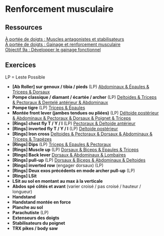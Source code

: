# Renforcement musculaire

## Ressources

[À portée de doigts : Muscles antagonistes et stabilisateurs](https://aporteededoigts.com/physique-escalade-entrainement-progression/exercices-complementaires/muscles-antagonistes-et-stabilisateurs/)  
[À portée de doigts : Gainage et renforcement musculaire](https://aporteededoigts.com/physique-escalade-entrainement-progression/exercices-complementaires/gainage-et-renforcement-musculaire/)  
[Objectif 9a : Développer le gainage fonctionnel](http://objectif9a.com/developper-gainage-fonctionnel-escalade/)

## Exercices

LP = Leste Possible

- **[Ab Roller] sur genoux / tibia / pieds** (LP) <ins>Abdominaux & Épaules & Triceps & Dorsaux</ins>
- **Pompe classique / diamant / écartée / archer** (LP) <ins>Deltoides & Triceps & Pectoraux & Dentelé antérieur & Abdominaux</ins>
- **Pompe tigre** (LP) <ins>Triceps & Épaules</ins>
- **Montée front lever (jambes tendues ou pliées)** (LP) <ins>Déltoide postérieur & Abdominaux & Pectoraux & Dorsaux & Poignet & Triceps</ins>
- **[Rings] chest fly T / Y / I** (LP) <ins>Pectoraux & Deltoide antérieur</ins>
- **[Rings] inverted fly T / Y / I** (LP) <ins>Deltoide postérieur</ins>
- **[Rings] Iron cross** <ins>Deltoides & Pectoraux & Dorsaux & Abdominaux & Triceps & Trapèzes</ins>
- **[Rings] Dips** (LP) <ins>Triceps & Epaules & Pectoraux</ins>
- **[Rings] Muscle up** (LP) <ins>Dorsaux & Biceps & Epaules & Triceps</ins>
- **[Rings] Back lever** <ins>Dorsaux & Abdominaux & Lombaires</ins>
- **[Rings] pull-up** (LP) <ins>Dorsaux & Biceps & Abdominaux & Deltoides</ins>
- **[Rings] inverted row** (engager dorsaux) (LP)
- **[Rings] Deux exos précédents en mode archer pull-up** (LP)
- **[Rings] LSit**
- **LSit au sol en montant au max à la verticale**
- **Abdos spé côtés et avant** (varier croisé / pas croisé / hauteur / longueur)
- **Handstand**
- **Handstand montée en force**
- **Planche au sol**
- **Parachutiste** (LP) 
- **Extenseurs des doigts**
- **Stabilisateurs du poignet**
- **TRX pikes / body saw**
